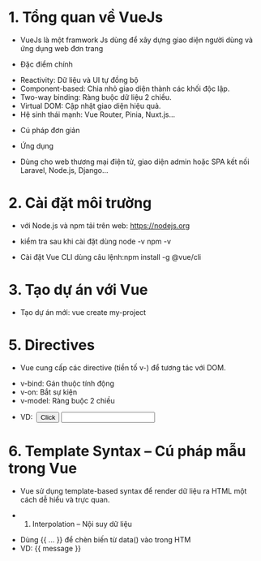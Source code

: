 # 1. Tổng quan về VueJs

- VueJs là một framwork Js dùng để xây dựng giao diện người dùng và ứng dụng web đơn trang

* Đặc điểm chính

- Reactivity: Dữ liệu và UI tự đồng bộ
- Component-based: Chia nhỏ giao diện thành các khối độc lập.
- Two-way binding: Ràng buộc dữ liệu 2 chiều.
- Virtual DOM: Cập nhật giao diện hiệu quả.
- Hệ sinh thái mạnh: Vue Router, Pinia, Nuxt.js...

* Cú pháp đơn giản
<template>
  <h1>{{ message }}</h1>
</template>

<script>
export default {
  data() {
    return { message: "Hello Vue!" };
  }
}
</script>

- Ứng dụng

* Dùng cho web thương mại điện tử, giao diện admin hoặc SPA kết nối Laravel, Node.js, Django...

# 2. Cài đặt môi trường

- với Node.js và npm tải trên web: https://nodejs.org
- kiểm tra sau khi cài đặt dùng
  node -v
  npm -v

- Cài đặt Vue CLI dùng câu lệnh:npm install -g @vue/cli

# 3. Tạo dự án với Vue

- Tạo dự án mới: vue create my-project

# 5. Directives

- Vue cung cấp các directive (tiền tố v-) để tương tác với DOM.

* v-bind: Gán thuộc tính động
* v-on: Bắt sự kiện
* v-model: Ràng buộc 2 chiều

- VD:
  <img v-bind:src="imageUrl" />
  <button v-on:click="doSomething">Click</button>
  <input v-model="userInput" />

# 6. Template Syntax – Cú pháp mẫu trong Vue

- Vue sử dụng template-based syntax để render dữ liệu ra HTML một cách dễ hiểu và trực quan.

* 1. Interpolation – Nội suy dữ liệu

- Dùng {{ ... }} để chèn biến từ data() vào trong HTM
- VD:
  {{ message }}
